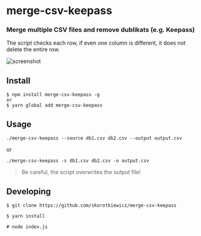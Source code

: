 # merge-csv-keepass

### Merge multiple CSV files and remove dublikats (e.g. Keepass)

The script checks each row, if even one column is different, it does not delete the entire row.

![screenshot](https://i.imgur.com/o0DMZlH.png)

## Install

```
$ npm install merge-csv-keepass -g
or
$ yarn global add merge-csv-keepass
```

## Usage

```
./merge-csv-keepass --source db1.csv db2.csv --output output.csv
```

or

```
./merge-csv-keepass -s db1.csv db2.csv -o output.csv
```

> Be careful, the script overwrites the output file!

## Developing

```
$ git clone https://github.com/skorotkiewicz/merge-csv-keepass

$ yarn install

# node index.js
```

